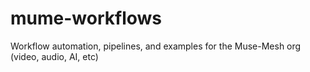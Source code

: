 # mume-workflows
Workflow automation, pipelines, and examples for the Muse-Mesh org (video, audio, AI, etc)

